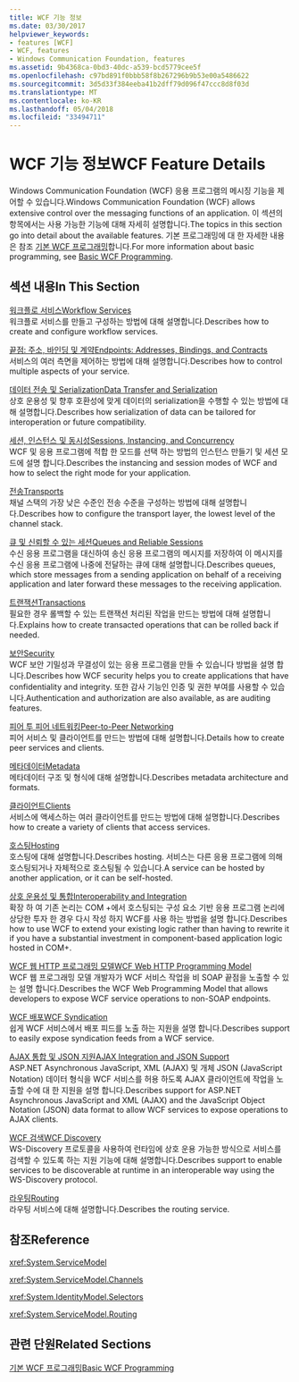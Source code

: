 ```yaml
---
title: WCF 기능 정보
ms.date: 03/30/2017
helpviewer_keywords:
- features [WCF]
- WCF, features
- Windows Communication Foundation, features
ms.assetid: 9b4368ca-0bd3-40dc-a539-bcd5779cee5f
ms.openlocfilehash: c97bd891f0bbb58f8b267296b9b53e00a5486622
ms.sourcegitcommit: 3d5d33f384eeba41b2dff79d096f47ccc8d8f03d
ms.translationtype: MT
ms.contentlocale: ko-KR
ms.lasthandoff: 05/04/2018
ms.locfileid: "33494711"
---
```

# <a name="wcf-feature-details"></a><span data-ttu-id="03c09-102">WCF 기능 정보</span><span class="sxs-lookup"><span data-stu-id="03c09-102">WCF Feature Details</span></span>
<span data-ttu-id="03c09-103">Windows Communication Foundation (WCF) 응용 프로그램의 메시징 기능을 제어할 수 있습니다.</span><span class="sxs-lookup"><span data-stu-id="03c09-103">Windows Communication Foundation (WCF) allows extensive control over the messaging functions of an application.</span></span> <span data-ttu-id="03c09-104">이 섹션의 항목에서는 사용 가능한 기능에 대해 자세히 설명합니다.</span><span class="sxs-lookup"><span data-stu-id="03c09-104">The topics in this section go into detail about the available features.</span></span> <span data-ttu-id="03c09-105">기본 프로그래밍에 대 한 자세한 내용은 참조 [기본 WCF 프로그래밍](../../../../docs/framework/wcf/basic-wcf-programming.md)합니다.</span><span class="sxs-lookup"><span data-stu-id="03c09-105">For more information about basic programming, see [Basic WCF Programming](../../../../docs/framework/wcf/basic-wcf-programming.md).</span></span>  
  
## <a name="in-this-section"></a><span data-ttu-id="03c09-106">섹션 내용</span><span class="sxs-lookup"><span data-stu-id="03c09-106">In This Section</span></span>  
 [<span data-ttu-id="03c09-107">워크플로 서비스</span><span class="sxs-lookup"><span data-stu-id="03c09-107">Workflow Services</span></span>](../../../../docs/framework/wcf/feature-details/workflow-services.md)  
 <span data-ttu-id="03c09-108">워크플로 서비스를 만들고 구성하는 방법에 대해 설명합니다.</span><span class="sxs-lookup"><span data-stu-id="03c09-108">Describes how to create and configure workflow services.</span></span>  
  
 [<span data-ttu-id="03c09-109">끝점: 주소, 바인딩 및 계약</span><span class="sxs-lookup"><span data-stu-id="03c09-109">Endpoints: Addresses, Bindings, and Contracts</span></span>](../../../../docs/framework/wcf/feature-details/endpoints-addresses-bindings-and-contracts.md)  
 <span data-ttu-id="03c09-110">서비스의 여러 측면을 제어하는 방법에 대해 설명합니다.</span><span class="sxs-lookup"><span data-stu-id="03c09-110">Describes how to control multiple aspects of your service.</span></span>  
  
 [<span data-ttu-id="03c09-111">데이터 전송 및 Serialization</span><span class="sxs-lookup"><span data-stu-id="03c09-111">Data Transfer and Serialization</span></span>](../../../../docs/framework/wcf/feature-details/data-transfer-and-serialization.md)  
 <span data-ttu-id="03c09-112">상호 운용성 및 향후 호환성에 맞게 데이터의 serialization을 수행할 수 있는 방법에 대해 설명합니다.</span><span class="sxs-lookup"><span data-stu-id="03c09-112">Describes how serialization of data can be tailored for interoperation or future compatibility.</span></span>  
  
 [<span data-ttu-id="03c09-113">세션, 인스턴스 및 동시성</span><span class="sxs-lookup"><span data-stu-id="03c09-113">Sessions, Instancing, and Concurrency</span></span>](../../../../docs/framework/wcf/feature-details/sessions-instancing-and-concurrency.md)  
 <span data-ttu-id="03c09-114">WCF 및 응용 프로그램에 적합 한 모드를 선택 하는 방법의 인스턴스 만들기 및 세션 모드에 설명 합니다.</span><span class="sxs-lookup"><span data-stu-id="03c09-114">Describes the instancing and session modes of WCF and how to select the right mode for your application.</span></span>  
  
 [<span data-ttu-id="03c09-115">전송</span><span class="sxs-lookup"><span data-stu-id="03c09-115">Transports</span></span>](../../../../docs/framework/wcf/feature-details/transports.md)  
 <span data-ttu-id="03c09-116">채널 스택의 가장 낮은 수준인 전송 수준을 구성하는 방법에 대해 설명합니다.</span><span class="sxs-lookup"><span data-stu-id="03c09-116">Describes how to configure the transport layer, the lowest level of the channel stack.</span></span>  
  
 [<span data-ttu-id="03c09-117">큐 및 신뢰할 수 있는 세션</span><span class="sxs-lookup"><span data-stu-id="03c09-117">Queues and Reliable Sessions</span></span>](../../../../docs/framework/wcf/feature-details/queues-and-reliable-sessions.md)  
 <span data-ttu-id="03c09-118">수신 응용 프로그램을 대신하여 송신 응용 프로그램의 메시지를 저장하여 이 메시지를 수신 응용 프로그램에 나중에 전달하는 큐에 대해 설명합니다.</span><span class="sxs-lookup"><span data-stu-id="03c09-118">Describes queues, which store messages from a sending application on behalf of a receiving application and later forward these messages to the receiving application.</span></span>  
  
 [<span data-ttu-id="03c09-119">트랜잭션</span><span class="sxs-lookup"><span data-stu-id="03c09-119">Transactions</span></span>](../../../../docs/framework/wcf/feature-details/transactions-in-wcf.md)  
 <span data-ttu-id="03c09-120">필요한 경우 롤백할 수 있는 트랜잭션 처리된 작업을 만드는 방법에 대해 설명합니다.</span><span class="sxs-lookup"><span data-stu-id="03c09-120">Explains how to create transacted operations that can be rolled back if needed.</span></span>  
  
 [<span data-ttu-id="03c09-121">보안</span><span class="sxs-lookup"><span data-stu-id="03c09-121">Security</span></span>](../../../../docs/framework/wcf/feature-details/security.md)  
 <span data-ttu-id="03c09-122">WCF 보안 기밀성과 무결성이 있는 응용 프로그램을 만들 수 있습니다 방법을 설명 합니다.</span><span class="sxs-lookup"><span data-stu-id="03c09-122">Describes how WCF security helps you to create applications that have confidentiality and integrity.</span></span> <span data-ttu-id="03c09-123">또한 감사 기능인 인증 및 권한 부여를 사용할 수 있습니다.</span><span class="sxs-lookup"><span data-stu-id="03c09-123">Authentication and authorization are also available, as are auditing features.</span></span>  
  
 [<span data-ttu-id="03c09-124">피어 투 피어 네트워킹</span><span class="sxs-lookup"><span data-stu-id="03c09-124">Peer-to-Peer Networking</span></span>](../../../../docs/framework/wcf/feature-details/peer-to-peer-networking.md)  
 <span data-ttu-id="03c09-125">피어 서비스 및 클라이언트를 만드는 방법에 대해 설명합니다.</span><span class="sxs-lookup"><span data-stu-id="03c09-125">Details how to create peer services and clients.</span></span>  
  
 [<span data-ttu-id="03c09-126">메타데이터</span><span class="sxs-lookup"><span data-stu-id="03c09-126">Metadata</span></span>](../../../../docs/framework/wcf/feature-details/metadata.md)  
 <span data-ttu-id="03c09-127">메타데이터 구조 및 형식에 대해 설명합니다.</span><span class="sxs-lookup"><span data-stu-id="03c09-127">Describes metadata architecture and formats.</span></span>  
  
 [<span data-ttu-id="03c09-128">클라이언트</span><span class="sxs-lookup"><span data-stu-id="03c09-128">Clients</span></span>](../../../../docs/framework/wcf/feature-details/clients.md)  
 <span data-ttu-id="03c09-129">서비스에 액세스하는 여러 클라이언트를 만드는 방법에 대해 설명합니다.</span><span class="sxs-lookup"><span data-stu-id="03c09-129">Describes how to create a variety of clients that access services.</span></span>  
  
 [<span data-ttu-id="03c09-130">호스팅</span><span class="sxs-lookup"><span data-stu-id="03c09-130">Hosting</span></span>](../../../../docs/framework/wcf/feature-details/hosting.md)  
 <span data-ttu-id="03c09-131">호스팅에 대해 설명합니다.</span><span class="sxs-lookup"><span data-stu-id="03c09-131">Describes hosting.</span></span> <span data-ttu-id="03c09-132">서비스는 다른 응용 프로그램에 의해 호스팅되거나 자체적으로 호스팅될 수 있습니다.</span><span class="sxs-lookup"><span data-stu-id="03c09-132">A service can be hosted by another application, or it can be self-hosted.</span></span>  
  
 [<span data-ttu-id="03c09-133">상호 운용성 및 통합</span><span class="sxs-lookup"><span data-stu-id="03c09-133">Interoperability and Integration</span></span>](../../../../docs/framework/wcf/feature-details/interoperability-and-integration.md)  
 <span data-ttu-id="03c09-134">확장 하 여 기존 논리는 COM +에서 호스팅되는 구성 요소 기반 응용 프로그램 논리에 상당한 투자 한 경우 다시 작성 하지 WCF를 사용 하는 방법을 설명 합니다.</span><span class="sxs-lookup"><span data-stu-id="03c09-134">Describes how to use WCF to extend your existing logic rather than having to rewrite it if you have a substantial investment in component-based application logic hosted in COM+.</span></span>  
  
 [<span data-ttu-id="03c09-135">WCF 웹 HTTP 프로그래밍 모델</span><span class="sxs-lookup"><span data-stu-id="03c09-135">WCF Web HTTP Programming Model</span></span>](../../../../docs/framework/wcf/feature-details/wcf-web-http-programming-model.md)  
 <span data-ttu-id="03c09-136">WCF 웹 프로그래밍 모델 개발자가 WCF 서비스 작업을 비 SOAP 끝점을 노출할 수 있는 설명 합니다.</span><span class="sxs-lookup"><span data-stu-id="03c09-136">Describes the WCF Web Programming Model that allows developers to expose WCF service operations to non-SOAP endpoints.</span></span>  
  
 [<span data-ttu-id="03c09-137">WCF 배포</span><span class="sxs-lookup"><span data-stu-id="03c09-137">WCF Syndication</span></span>](../../../../docs/framework/wcf/feature-details/wcf-syndication.md)  
 <span data-ttu-id="03c09-138">쉽게 WCF 서비스에서 배포 피드를 노출 하는 지원을 설명 합니다.</span><span class="sxs-lookup"><span data-stu-id="03c09-138">Describes support to easily expose syndication feeds from a WCF service.</span></span>  
  
 [<span data-ttu-id="03c09-139">AJAX 통합 및 JSON 지원</span><span class="sxs-lookup"><span data-stu-id="03c09-139">AJAX Integration and JSON Support</span></span>](../../../../docs/framework/wcf/feature-details/ajax-integration-and-json-support.md)  
 <span data-ttu-id="03c09-140">ASP.NET Asynchronous JavaScript, XML (AJAX) 및 개체 JSON (JavaScript Notation) 데이터 형식을 WCF 서비스를 허용 하도록 AJAX 클라이언트에 작업을 노출할 수에 대 한 지원을 설명 합니다.</span><span class="sxs-lookup"><span data-stu-id="03c09-140">Describes support for ASP.NET Asynchronous JavaScript and XML (AJAX) and the JavaScript Object Notation (JSON) data format to allow WCF services to expose operations to AJAX clients.</span></span>  
  
 [<span data-ttu-id="03c09-141">WCF 검색</span><span class="sxs-lookup"><span data-stu-id="03c09-141">WCF Discovery</span></span>](../../../../docs/framework/wcf/feature-details/wcf-discovery.md)  
 <span data-ttu-id="03c09-142">WS-Discovery 프로토콜을 사용하여 런타임에 상호 운용 가능한 방식으로 서비스를 검색할 수 있도록 하는 지원 기능에 대해 설명합니다.</span><span class="sxs-lookup"><span data-stu-id="03c09-142">Describes support to enable services to be discoverable at runtime in an interoperable way using the WS-Discovery protocol.</span></span>  
  
 [<span data-ttu-id="03c09-143">라우팅</span><span class="sxs-lookup"><span data-stu-id="03c09-143">Routing</span></span>](../../../../docs/framework/wcf/feature-details/routing.md)  
 <span data-ttu-id="03c09-144">라우팅 서비스에 대해 설명합니다.</span><span class="sxs-lookup"><span data-stu-id="03c09-144">Describes the routing service.</span></span>  
  
## <a name="reference"></a><span data-ttu-id="03c09-145">참조</span><span class="sxs-lookup"><span data-stu-id="03c09-145">Reference</span></span>  
 <xref:System.ServiceModel>  
  
 <xref:System.ServiceModel.Channels>  
  
 <xref:System.IdentityModel.Selectors>  
  
 <xref:System.ServiceModel.Routing>  
  
## <a name="related-sections"></a><span data-ttu-id="03c09-146">관련 단원</span><span class="sxs-lookup"><span data-stu-id="03c09-146">Related Sections</span></span>  
 [<span data-ttu-id="03c09-147">기본 WCF 프로그래밍</span><span class="sxs-lookup"><span data-stu-id="03c09-147">Basic WCF Programming</span></span>](../../../../docs/framework/wcf/basic-wcf-programming.md)
